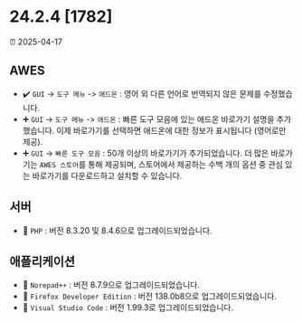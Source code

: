 # 24.2.4 [1782]

⏰ 2025-04-17

## AWES
- ✔️ `GUI` -> `도구 메뉴` -> `애드온` : 영어 외 다른 언어로 번역되지 않은 문제를 수정했습니다.  
- ➕ `GUI` -> `도구 메뉴` -> `애드온` : 빠른 도구 모음에 있는 애드온 바로가기 설명을 추가했습니다. 이제 바로가기를 선택하면 애드온에 대한 정보가 표시됩니다 (영어로만 제공).  
- ➕ `GUI` -> `빠른 도구 모음` : 50개 이상의 바로가기가 추가되었습니다. 더 많은 바로가기는 `AWES 스토어`를 통해 제공되며, 스토어에서 제공하는 수백 개의 옵션 중 관심 있는 바로가기를 다운로드하고 설치할 수 있습니다.

## 서버
- 🔄 `PHP`    : 버전 8.3.20 및 8.4.6으로 업그레이드되었습니다.

## 애플리케이션
- 🔄 `Norepad++` : 버전 8.7.9으로 업그레이드되었습니다.
- 🔄 `Firefox Developer Edition` : 버전 138.0b8으로 업그레이드되었습니다.
- 🔄 `Visual Studio Code` : 버전 1.99.3로 업그레이드되었습니다.
